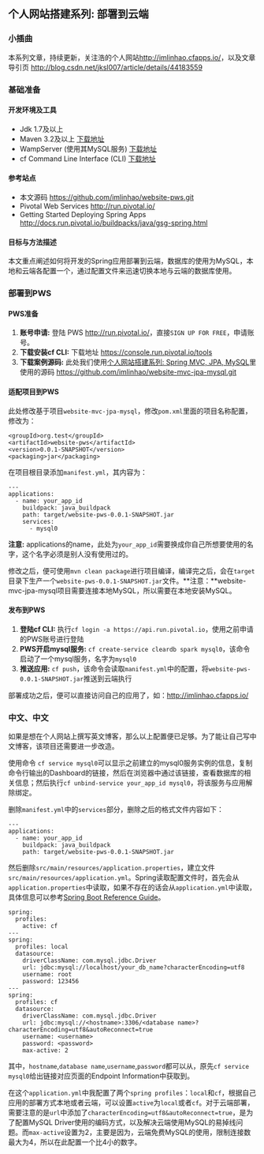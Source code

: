 ## 个人网站搭建系列: 部署到云端
### 小插曲
本系列文章，持续更新，关注浩的个人网站<http://imlinhao.cfapps.io/>，以及文章导引页 <http://blog.csdn.net/jksl007/article/details/44183559>

### 基础准备
#### 开发环境及工具
* Jdk 1.7及以上
* Maven 3.2及以上 [下载地址](http://maven.apache.org/download.cgi)
* WampServer (使用其MySQL服务) [下载地址](http://www.wampserver.com/en/)
* cf Command Line Interface (CLI) [下载地址](https://console.run.pivotal.io/tools)

#### 参考站点
* 本文源码 <https://github.com/imlinhao/website-pws.git>
* Pivotal Web Services <http://run.pivotal.io/>
* Getting Started Deploying Spring Apps <http://docs.run.pivotal.io/buildpacks/java/gsg-spring.html>

#### 目标与方法描述
本文重点阐述如何将开发的Spring应用部署到云端，数据库的使用为MySQL，本地和云端各配置一个，通过配置文件来迅速切换本地与云端的数据库使用。

### 部署到PWS
#### PWS准备

1. **账号申请:** 登陆 PWS <http://run.pivotal.io/>，直接`SIGN UP FOR FREE`，申请账号。
1. **下载安装cf CLI:** 下载地址 <https://console.run.pivotal.io/tools>
1. **下载案例源码:** 此处我们使用[个人网站搭建系列: Spring MVC, JPA, MySQL](http://blog.csdn.net/jksl007/article/details/44600517)里使用的源码 <https://github.com/imlinhao/website-mvc-jpa-mysql.git>

#### 适配项目到PWS
此处修改基于项目`website-mvc-jpa-mysql`，修改`pom.xml`里面的项目名称配置，修改为：

	<groupId>org.test</groupId>
	<artifactId>website-pws</artifactId>
	<version>0.0.1-SNAPSHOT</version>
	<packaging>jar</packaging>

在项目根目录添加`manifest.yml`，其内容为：

	---
	applications:
	  - name: your_app_id
	    buildpack: java_buildpack
	    path: target/website-pws-0.0.1-SNAPSHOT.jar
	    services:
	      - mysql0

**注意:** applications的name，此处为`your_app_id`需要换成你自己所想要使用的名字，这个名字必须是别人没有使用过的。

修改之后，便可使用`mvn clean package`进行项目编译，编译完之后，会在`target`目录下生产一个`website-pws-0.0.1-SNAPSHOT.jar`文件。**注意：**website-mvc-jpa-mysql项目需要连接本地MySQL，所以需要在本地安装MySQL。

#### 发布到PWS

1. **登陆cf CLI:** 执行`cf login -a https://api.run.pivotal.io`，使用之前申请的PWS账号进行登陆
1. **PWS开启mysql服务:** `cf create-service cleardb spark mysql0`，该命令启动了一个mysql服务，名字为`mysql0`
1. **推送应用:** `cf push`，该命令会读取`manifest.yml`中的配置，将`website-pws-0.0.1-SNAPSHOT.jar`推送到云端执行

部署成功之后，便可以直接访问自己的应用了，如：<http://imlinhao.cfapps.io/>

### 中文、中文
如果是想在个人网站上撰写英文博客，那么以上配置便已足够。为了能让自己写中文博客，该项目还需要进一步改造。

使用命令 `cf service mysql0`可以显示之前建立的mysql0服务实例的信息，复制命令行输出的Dashboard的链接，然后在浏览器中通过该链接，查看数据库的相关信息；然后执行`cf unbind-service your_app_id mysql0`，将该服务与应用解除绑定。

删除`manifest.yml`中的`services`部分，删除之后的格式文件内容如下：

	---
	applications:
	  - name: your_app_id
	    buildpack: java_buildpack
	    path: target/website-pws-0.0.1-SNAPSHOT.jar

然后删除`src/main/resources/application.properties`，建立文件`src/main/resources/application.yml`。Spring读取配置文件时，首先会从`application.properties`中读取，如果不存在的话会从`application.yml`中读取，具体信息可以参考[Spring Boot Reference Guide](http://docs.spring.io/spring-boot/docs/current/reference/htmlsingle/#howto-use-yaml-for-external-properties)。

	spring:
	  profiles:
	    active: cf
	---
	spring:
	  profiles: local
	  datasource:
	    driverClassName: com.mysql.jdbc.Driver
	    url: jdbc:mysql://localhost/your_db_name?characterEncoding=utf8
	    username: root
	    password: 123456
	---
	spring:
	  profiles: cf
	  datasource:
	    driverClassName: com.mysql.jdbc.Driver
	    url: jdbc:mysql://<hostname>:3306/<database name>?characterEncoding=utf8&autoReconnect=true
	    username: <username>
	    password: <password>
	    max-active: 2

其中，`hostname`,`database name`,`username`,`password`都可以从，原先`cf service mysql0`给出链接对应页面的Endpoint Information中获取到。

在这个`application.yml`中我配置了两个`spring profiles`：`local`和`cf`，根据自己应用的部署方式本地或者云端，可以设置`active`为`local`或者`cf`。对于云端部署，需要注意的是`url`中添加了`characterEncoding=utf8&autoReconnect=true`，是为了配置MySQL Driver使用的编码方式，以及解决云端使用MySQL的易掉线问题。而`max-active`设置为2，主要是因为，云端免费MySQL的使用，限制连接数最大为4，所以在此配置一个比4小的数字。
